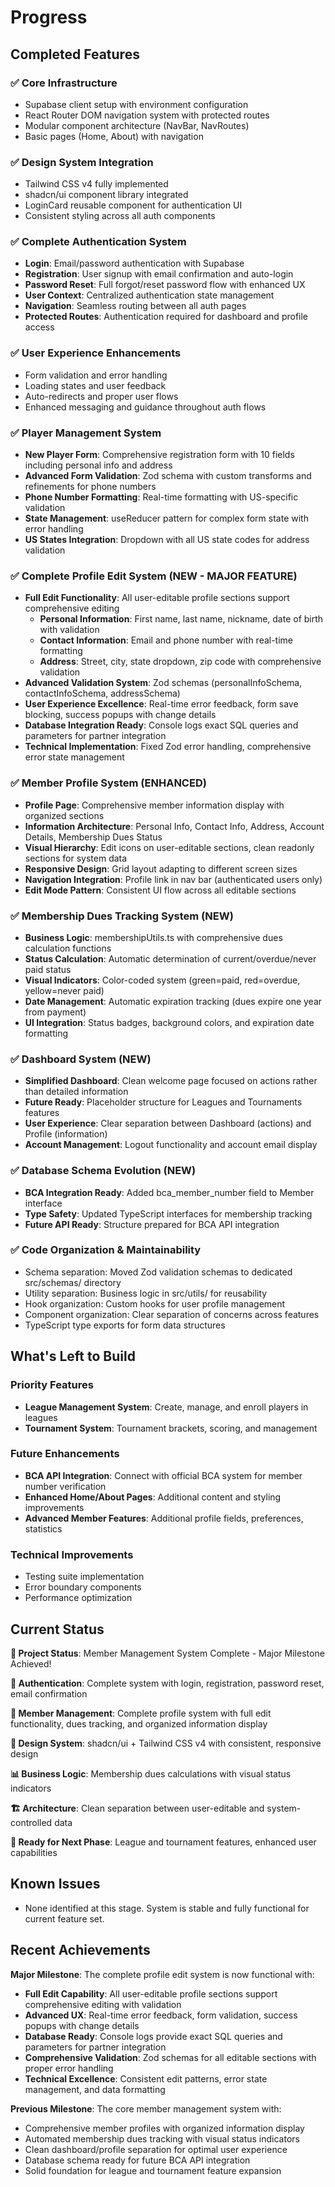 # Progress

## Completed Features

### ✅ **Core Infrastructure**
- Supabase client setup with environment configuration
- React Router DOM navigation system with protected routes
- Modular component architecture (NavBar, NavRoutes)
- Basic pages (Home, About) with navigation

### ✅ **Design System Integration**
- Tailwind CSS v4 fully implemented
- shadcn/ui component library integrated
- LoginCard reusable component for authentication UI
- Consistent styling across all auth components

### ✅ **Complete Authentication System**
- **Login**: Email/password authentication with Supabase
- **Registration**: User signup with email confirmation and auto-login
- **Password Reset**: Full forgot/reset password flow with enhanced UX
- **User Context**: Centralized authentication state management
- **Navigation**: Seamless routing between all auth pages
- **Protected Routes**: Authentication required for dashboard and profile access

### ✅ **User Experience Enhancements**
- Form validation and error handling
- Loading states and user feedback
- Auto-redirects and proper user flows
- Enhanced messaging and guidance throughout auth flows

### ✅ **Player Management System**
- **New Player Form**: Comprehensive registration form with 10 fields including personal info and address
- **Advanced Form Validation**: Zod schema with custom transforms and refinements for phone numbers
- **Phone Number Formatting**: Real-time formatting with US-specific validation
- **State Management**: useReducer pattern for complex form state with error handling
- **US States Integration**: Dropdown with all US state codes for address validation

### ✅ **Complete Profile Edit System** (NEW - MAJOR FEATURE)
- **Full Edit Functionality**: All user-editable profile sections support comprehensive editing
  - **Personal Information**: First name, last name, nickname, date of birth with validation
  - **Contact Information**: Email and phone number with real-time formatting
  - **Address**: Street, city, state dropdown, zip code with comprehensive validation
- **Advanced Validation System**: Zod schemas (personalInfoSchema, contactInfoSchema, addressSchema)
- **User Experience Excellence**: Real-time error feedback, form save blocking, success popups with change details
- **Database Integration Ready**: Console logs exact SQL queries and parameters for partner integration
- **Technical Implementation**: Fixed Zod error handling, comprehensive error state management

### ✅ **Member Profile System** (ENHANCED)
- **Profile Page**: Comprehensive member information display with organized sections
- **Information Architecture**: Personal Info, Contact Info, Address, Account Details, Membership Dues Status
- **Visual Hierarchy**: Edit icons on user-editable sections, clean readonly sections for system data
- **Responsive Design**: Grid layout adapting to different screen sizes
- **Navigation Integration**: Profile link in nav bar (authenticated users only)
- **Edit Mode Pattern**: Consistent UI flow across all editable sections

### ✅ **Membership Dues Tracking System** (NEW)
- **Business Logic**: membershipUtils.ts with comprehensive dues calculation functions
- **Status Calculation**: Automatic determination of current/overdue/never paid status
- **Visual Indicators**: Color-coded system (green=paid, red=overdue, yellow=never paid)
- **Date Management**: Automatic expiration tracking (dues expire one year from payment)
- **UI Integration**: Status badges, background colors, and expiration date formatting

### ✅ **Dashboard System** (NEW)
- **Simplified Dashboard**: Clean welcome page focused on actions rather than detailed information
- **Future Ready**: Placeholder structure for Leagues and Tournaments features
- **User Experience**: Clear separation between Dashboard (actions) and Profile (information)
- **Account Management**: Logout functionality and account email display

### ✅ **Database Schema Evolution** (NEW)
- **BCA Integration Ready**: Added bca_member_number field to Member interface
- **Type Safety**: Updated TypeScript interfaces for membership tracking
- **Future API Ready**: Structure prepared for BCA API integration

### ✅ **Code Organization & Maintainability**
- Schema separation: Moved Zod validation schemas to dedicated src/schemas/ directory
- Utility separation: Business logic in src/utils/ for reusability
- Hook organization: Custom hooks for user profile management
- Component organization: Clear separation of concerns across features
- TypeScript type exports for form data structures

## What's Left to Build

### **Priority Features**
- **League Management System**: Create, manage, and enroll players in leagues
- **Tournament System**: Tournament brackets, scoring, and management

### **Future Enhancements**
- **BCA API Integration**: Connect with official BCA system for member number verification
- **Enhanced Home/About Pages**: Additional content and styling improvements
- **Advanced Member Features**: Additional profile fields, preferences, statistics

### **Technical Improvements**
- Testing suite implementation
- Error boundary components
- Performance optimization

## Current Status

**🎯 Project Status**: Member Management System Complete - Major Milestone Achieved!

**🔐 Authentication**: Complete system with login, registration, password reset, email confirmation

**👤 Member Management**: Complete profile system with full edit functionality, dues tracking, and organized information display

**🎨 Design System**: shadcn/ui + Tailwind CSS v4 with consistent, responsive design

**📊 Business Logic**: Membership dues calculations with visual status indicators

**🏗️ Architecture**: Clean separation between user-editable and system-controlled data

**🚀 Ready for Next Phase**: League and tournament features, enhanced user capabilities

## Known Issues

- None identified at this stage. System is stable and fully functional for current feature set.

## Recent Achievements

**Major Milestone**: The complete profile edit system is now functional with:
- **Full Edit Capability**: All user-editable profile sections support comprehensive editing with validation
- **Advanced UX**: Real-time error feedback, form validation, success popups with change details
- **Database Ready**: Console logs provide exact SQL queries and parameters for partner integration
- **Comprehensive Validation**: Zod schemas for all editable sections with proper error handling
- **Technical Excellence**: Consistent edit patterns, error state management, and data formatting

**Previous Milestone**: The core member management system with:
- Comprehensive member profiles with organized information display
- Automated membership dues tracking with visual status indicators
- Clean dashboard/profile separation for optimal user experience
- Database schema ready for future BCA API integration
- Solid foundation for league and tournament feature expansion
